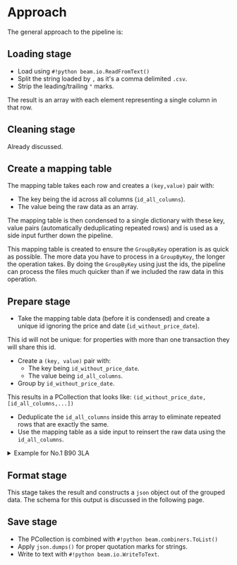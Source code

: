 # Approach

The general approach to the pipeline is:

## Loading stage

- Load using `#!python beam.io.ReadFromText()`
- Split the string loaded by `,` as it's a comma delimited `.csv`.
- Strip the leading/trailing `"` marks.

The result is an array with each element representing a single column in that row.

## Cleaning stage

Already discussed.

## Create a mapping table

The mapping table takes each row and creates a `(key,value)` pair with:

- The key being the id across all columns (`id_all_columns`).
- The value being the raw data as an array.

The mapping table is then condensed to a single dictionary with these key, value pairs (automatically deduplicating repeated rows) and is used as a side input further down the pipeline.

This mapping table is created to ensure the `GroupByKey` operation is as quick as possible. The more data you have to process in a `GroupByKey`, the longer the operation takes. By doing the `GroupByKey` using just the ids, the pipeline can process the files much quicker than if we included the raw data in this operation.

## Prepare stage

- Take the mapping table data (before it is condensed) and create a unique id ignoring the price and date (`id_without_price_date`).

This id will not be unique: for properties with more than one transaction they will share this id.

- Create a `(key, value)` pair with:
    - The key being `id_without_price_date`.
    - The value being `id_all_columns`.
- Group by `id_without_price_date`.

This results in a PCollection that looks like: `(id_without_price_date, [id_all_columns,...])`

- Deduplicate the `id_all_columns` inside this array to eliminate repeated rows that are exactly the same.
- Use the mapping table as a side input to reinsert the raw data using the `id_all_columns`.

<details>
    <summary>Example for No.1 B90 3LA</summary>

Mapping table (pre condensed):

```json
('fd4634faec47c29de40bbf7840723b41', ['317500', '2020-11-13 00:00', 'B90 3LA', '1', '', 'VERSTONE ROAD', 'SHIRLEY', 'SOLIHULL', 'SOLIHULL', 'WEST MIDLANDS', ''])
('fd4634faec47c29de40bbf7840723b41', ['317500', '2020-11-13 00:00', 'B90 3LA', '1', '', 'VERSTONE ROAD', 'SHIRLEY', 'SOLIHULL', 'SOLIHULL', 'WEST MIDLANDS', ''])
```

Mapping table (condensed):

```json
{'fd4634faec47c29de40bbf7840723b41': ['317500', '2020-11-13 00:00', 'B90 3LA', '1', '', 'VERSTONE ROAD', 'SHIRLEY', 'SOLIHULL', 'SOLIHULL', 'WEST MIDLANDS', '']}
```

Prepared (key, value):

```json
('fe205bfe66bc7f18c50c8f3d77ec3e30', 'fd4634faec47c29de40bbf7840723b41')
('fe205bfe66bc7f18c50c8f3d77ec3e30', 'fd4634faec47c29de40bbf7840723b41')
```

Prepared (GroupByKey):

```json
('fe205bfe66bc7f18c50c8f3d77ec3e30', ['fd4634faec47c29de40bbf7840723b41', 'fd4634faec47c29de40bbf7840723b41'])
```

Prepared (Deduplicated):

```json
('fe205bfe66bc7f18c50c8f3d77ec3e30', ['fd4634faec47c29de40bbf7840723b41'])
```

Use mapping table as side input:

```json
('fe205bfe66bc7f18c50c8f3d77ec3e30', ['317500', '2020-11-13 00:00', 'B90 3LA', '1', '', 'VERSTONE ROAD', 'SHIRLEY', 'SOLIHULL', 'SOLIHULL', 'WEST MIDLANDS', ''])
```

</details>

## Format stage

This stage takes the result and constructs a `json` object out of the grouped data. The schema for this output is discussed in the following page.

## Save stage

- The PCollection is combined with `#!python beam.combiners.ToList()`
- Apply `json.dumps()` for proper quotation marks for strings.
- Write to text with `#!python beam.io.WriteToText`.
